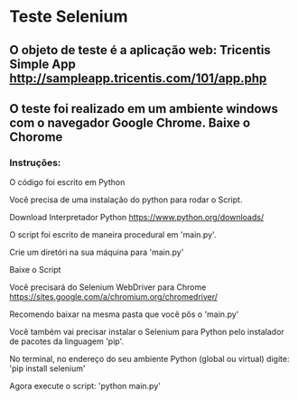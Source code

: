 # Teste Selenium

## O objeto de teste é a aplicação web: Tricentis Simple App http://sampleapp.tricentis.com/101/app.php

## O teste foi realizado em um ambiente windows com o navegador Google Chrome. Baixe o Chorome


### Instruções:

O código foi escrito em Python

Você precisa de uma instalação do python para rodar o Script. 

Download Interpretador Python https://www.python.org/downloads/

O script foi escrito de maneira procedural em 'main.py'.

Crie um diretóri na sua máquina para 'main.py'

Baixe o Script

Você precisará do Selenium WebDriver para Chrome https://sites.google.com/a/chromium.org/chromedriver/

Recomendo baixar na mesma pasta que você pôs o 'main.py'

Você também vai precisar instalar o Selenium para Python pelo instalador de pacotes da linguagem 'pip'.

No terminal, no endereço do seu ambiente Python (global ou virtual) digite: 'pip install selenium'

Agora execute o script: 'python main.py'
